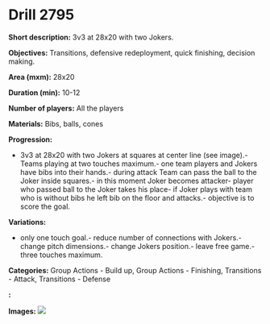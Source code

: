 # Drill 2795

**Short description:**
3v3 at 28x20 with two Jokers.

**Objectives:**
Transitions, defensive redeployment, quick finishing, decision making.

**Area (mxm):**
28x20

**Duration (min):**
10-12

**Number of players:**
All the players

**Materials:**
Bibs, balls, cones

**Progression:**
- 3v3 at 28x20 with two Jokers at squares at center line (see image).- Teams playing at two touches maximum.- one team players and Jokers have bibs into their hands.- during attack Team can pass the ball to the Joker inside squares.- in this moment Joker becomes attacker- player who passed ball to the Joker takes his place- if Joker plays with team who is without bibs he left bib on the floor and attacks.- objective is to score the goal.

**Variations:**
- only one touch goal.- reduce number of connections with Jokers.- change pitch dimensions.- change Jokers position.- leave free game.- three touches maximum.

**Categories:**
Group Actions - Build up, Group Actions - Finishing, Transitions - Attack, Transitions - Defense

**:**


**Images:**
![](https://www.coachingfutsal.com/\images\d5d7947d-3699-47c0-82f9-ff22dfdbb322_006.png)

